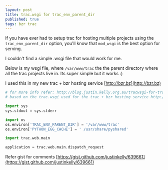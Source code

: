 ```yaml
---
layout: post
title: trac.wsgi for trac_env_parent_dir
published: true
tags: bzr trac
---
```


If you have ever had to setup trac for hosting multiple projects using 
the `trac_env_parent_dir` option, you'll know that `mod_wsgi` is the best option for serving. 

I couldn't find a simple .wsgi file that would work for me.

Below is my wsgi file, where `/var/www/trac` the the parent directory where all the trac projects live in. Its super simple but it works :)

I used this in my new trac + bzr hosting service [http://bzr.bz](http://bzr.bz)

``` python
# for more info refer: http://blog.justin.kelly.org.au/tracwsgi-for-tracenvparentdir
# based on the trac.wsgi used for the trac + bzr hosting service http://bzr.bz

import sys
sys.stdout = sys.stderr

import os
os.environ['TRAC_ENV_PARENT_DIR'] = '/var/www/trac'
os.environ['PYTHON_EGG_CACHE'] = ' /usr/share/pyshared'

import trac.web.main

application = trac.web.main.dispatch_request
```

Refer gist for comments [https://gist.github.com/justinkelly/639661](https://gist.github.com/justinkelly/639661)